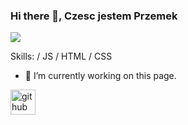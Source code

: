 ### Hi there 👋, Czesc jestem Przemek
![](https://www.nuvias.com/wp-content/uploads/2019/09/github-banner.jpg)


Skills:  / JS / HTML / CSS

- 🔭 I’m currently working on this page. 


[<img src='https://cdn.jsdelivr.net/npm/simple-icons@3.0.1/icons/github.svg' alt='github' height='40'>](https://github.com/Przem1919191)  

